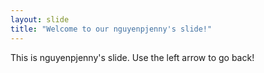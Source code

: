 ```yaml
---
layout: slide
title: "Welcome to our nguyenpjenny's slide!"
---
```

This is nguyenpjenny's slide.
Use the left arrow to go back!